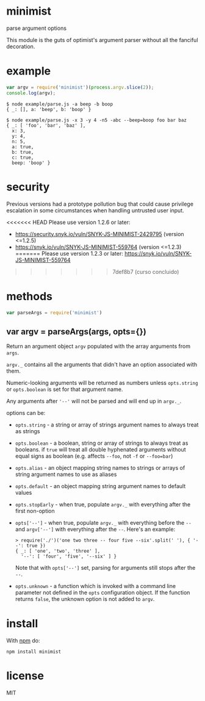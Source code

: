 # minimist

parse argument options

This module is the guts of optimist's argument parser without all the
fanciful decoration.

# example

``` js
var argv = require('minimist')(process.argv.slice(2));
console.log(argv);
```

```
$ node example/parse.js -a beep -b boop
{ _: [], a: 'beep', b: 'boop' }
```

```
$ node example/parse.js -x 3 -y 4 -n5 -abc --beep=boop foo bar baz
{ _: [ 'foo', 'bar', 'baz' ],
  x: 3,
  y: 4,
  n: 5,
  a: true,
  b: true,
  c: true,
  beep: 'boop' }
```

# security

Previous versions had a prototype pollution bug that could cause privilege
escalation in some circumstances when handling untrusted user input.

<<<<<<< HEAD
Please use version 1.2.6 or later:

* https://security.snyk.io/vuln/SNYK-JS-MINIMIST-2429795 (version <=1.2.5)
* https://snyk.io/vuln/SNYK-JS-MINIMIST-559764 (version <=1.2.3)
=======
Please use version 1.2.3 or later: https://snyk.io/vuln/SNYK-JS-MINIMIST-559764
>>>>>>> 7def8b7 (curso concluido)

# methods

``` js
var parseArgs = require('minimist')
```

## var argv = parseArgs(args, opts={})

Return an argument object `argv` populated with the array arguments from `args`.

`argv._` contains all the arguments that didn't have an option associated with
them.

Numeric-looking arguments will be returned as numbers unless `opts.string` or
`opts.boolean` is set for that argument name.

Any arguments after `'--'` will not be parsed and will end up in `argv._`.

options can be:

* `opts.string` - a string or array of strings argument names to always treat as
strings
* `opts.boolean` - a boolean, string or array of strings to always treat as
booleans. if `true` will treat all double hyphenated arguments without equal signs
as boolean (e.g. affects `--foo`, not `-f` or `--foo=bar`)
* `opts.alias` - an object mapping string names to strings or arrays of string
argument names to use as aliases
* `opts.default` - an object mapping string argument names to default values
* `opts.stopEarly` - when true, populate `argv._` with everything after the
first non-option
* `opts['--']` - when true, populate `argv._` with everything before the `--`
and `argv['--']` with everything after the `--`. Here's an example:

  ```
  > require('./')('one two three -- four five --six'.split(' '), { '--': true })
  { _: [ 'one', 'two', 'three' ],
    '--': [ 'four', 'five', '--six' ] }
  ```

  Note that with `opts['--']` set, parsing for arguments still stops after the
  `--`.

* `opts.unknown` - a function which is invoked with a command line parameter not
defined in the `opts` configuration object. If the function returns `false`, the
unknown option is not added to `argv`.

# install

With [npm](https://npmjs.org) do:

```
npm install minimist
```

# license

MIT
